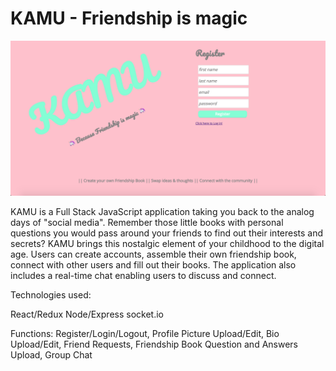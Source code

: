 # KAMU - Friendship is magic

<img src="screen_shot_kamu.png" alt="register-page">

KAMU is a Full Stack JavaScript application taking you back to the analog days of "social media". Remember those little books with personal questions you would pass around your friends to find out their interests and secrets? KAMU brings this nostalgic element of your childhood to the digital age. Users can create accounts, assemble their own friendship book, connect with other users and fill out their books. The application also includes a real-time chat enabling users to discuss and connect.

Technologies used:

React/Redux Node/Express socket.io

Functions:
Register/Login/Logout, Profile Picture Upload/Edit, Bio Upload/Edit, Friend Requests, Friendship Book Question and Answers Upload, Group Chat
